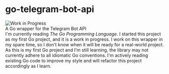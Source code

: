 # go-telegram-bot-api
![Work in Progress](https://img.shields.io/badge/status-Work_in_Progress-red)  
A Go wrapper for the Telegram Bot API  
I'm currently reading _The Go Programming Language_. I started this project as my first Go project, and it is a work in progress. I work on this wrapper in my spare time, so I don't know when it will be ready for a real-world project.  
As this is my first Go project and I'm still learning, the library may not currently adhere to all idiomatic Go conventions. I'm actively reading existing Go code to improve my style and will refactor this project accordingly as I learn.
